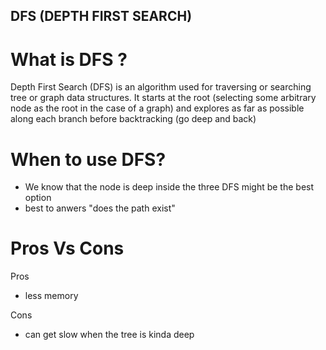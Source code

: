 ## DFS (DEPTH FIRST SEARCH)

# What is DFS ?

Depth First Search (DFS) is an algorithm used for traversing or searching tree or graph data structures. It starts at the root (selecting some arbitrary node as the root in the case of a graph) and explores as far as possible along each branch before backtracking (go deep and back)

# When to use DFS?

- We know that the node is deep inside the three DFS might be the best option
- best to anwers "does the path exist"

# Pros Vs Cons

Pros

- less memory

Cons

- can get slow when the tree is kinda deep
